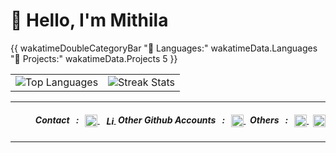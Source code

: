 # 👋 Hello, I'm Mithila

{{ wakatimeDoubleCategoryBar "💾 Languages:" wakatimeData.Languages "💼 Projects:" wakatimeData.Projects 5 }}

<table align="center" width="100%" border="0">
  <tr>
    <td>
      <img src="https://github-readme-stats.vercel.app/api/top-langs/?username=mthlpbs&theme=github_dark&hide_border=true&include_all_commits=true&count_private=true&layout=compact" alt="Top Languages"/>
    </td>
    <td>
      <img src="https://github-readme-streak-stats.herokuapp.com/?user=mthlpbs&theme=github_dark&hide_border=true&layout=compact" alt="Streak Stats"/> 
    </td>
  </tr>
</table>

---

<!-- contact section -->
<div align="right">
  <h5>
    &nbsp; Contact &nbsp;&nbsp;:&nbsp;&nbsp;
    <a href="mailto:tqd8ewd7d@mozmail.com" target="_blank">
      <img align="center" src="https://www.svgrepo.com/show/381000/new-logo-gmail.svg" alt="Mail" height="20"/>
    </a>
    &nbsp;
    <a href="https://linkedin.com/in/mithilaprabashwara" target="_blank">
      <img align="center" src="https://www.svgrepo.com/show/475661/linkedin-color.svg" alt="LinkedIn" height="16"/>
    </a>
    &nbsp;Other Github Accounts &nbsp;&nbsp;:&nbsp;&nbsp;
    <a href="https://github.com/asurpbs" target="_blank">
      <img align="center" src="https://www.svgrepo.com/show/450156/github.svg" alt="GitHub" height="20"/>
    </a>
    &nbsp; Others &nbsp;&nbsp;:&nbsp;&nbsp;
    <a href="https://learn.microsoft.com/en-us/users/mthlpbs" target="_blank">
      <img align="center" src="https://www.svgrepo.com/show/452062/microsoft.svg" alt="Microsoft Learn" height="20"/>
    </a>
    &nbsp;
    <a href="https://stackoverflow.com/users/19565278/mthlpbs" target="_blank">
      <img align="center" src="https://www.svgrepo.com/show/475686/stackoverflow-color.svg" alt="Stack Overflow" height="20"/>
    </a>
  </h5>
</div>

---